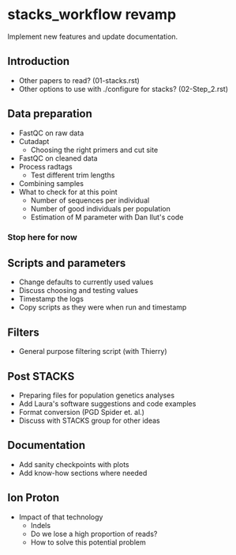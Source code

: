 # stacks_workflow revamp

Implement new features and update documentation.

## Introduction
- Other papers to read? (01-stacks.rst)
- Other options to use with ./configure for stacks? (02-Step_2.rst)

## Data preparation
- FastQC on raw data
- Cutadapt
  - Choosing the right primers and cut site
- FastQC on cleaned data
- Process radtags
  - Test different trim lengths
- Combining samples
- What to check for at this point
  - Number of sequences per individual
  - Number of good individuals per population
  - Estimation of M parameter with Dan Ilut's code

### Stop here for now ###

## Scripts and parameters
- Change defaults to currently used values
- Discuss choosing and testing values
- Timestamp the logs
- Copy scripts as they were when run and timestamp

## Filters
- General purpose filtering script (with Thierry)

## Post STACKS
- Preparing files for population genetics analyses
- Add Laura's software suggestions and code examples
- Format conversion (PGD Spider et. al.)
- Discuss with STACKS group for other ideas

## Documentation
- Add sanity checkpoints with plots
- Add know-how sections where needed

## Ion Proton
- Impact of that technology
  - Indels
  - Do we lose a high proportion of reads?
  - How to solve this potential problem

